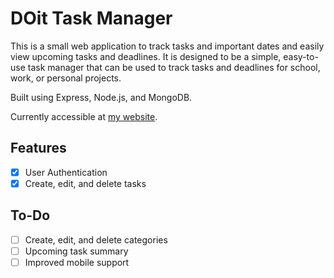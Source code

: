 # DOit Task Manager

This is a small web application to track tasks and important dates and easily view upcoming tasks and deadlines. It is designed to be a simple, easy-to-use task manager that can be used to track tasks and deadlines for school, work, or personal projects.

Built using Express, Node.js, and MongoDB.

Currently accessible at [my website](https://doit.bjsa.space).

## Features

- [x] User Authentication
- [x] Create, edit, and delete tasks

## To-Do

- [ ] Create, edit, and delete categories
- [ ] Upcoming task summary
- [ ] Improved mobile support
